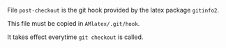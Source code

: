 File `post-checkout` is the git hook provided by the latex package `gitinfo2`.

This file must be copied in `AMlatex/.git/hook`.

It takes effect everytime `git checkout` is called.
